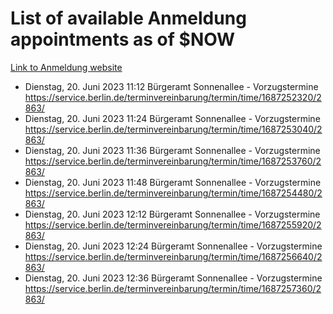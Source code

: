 # List of available Anmeldung appointments as of $NOW
[Link to Anmeldung website](https://service.berlin.de/terminvereinbarung/termin/tag.php?termin=1&anliegen[]=120686&dienstleisterlist=122210,122217,327316,122219,327312,122227,327314,122231,327346,122243,327348,122254,122252,329742,122260,329745,122262,329748,122271,327278,122273,327274,122277,327276,330436,122280,327294,122282,327290,122284,327292,122291,327270,122285,327266,122286,327264,122296,327268,150230,329760,122297,327286,122294,327284,122312,329763,122314,329775,122304,327330,122311,327334,122309,327332,317869,122281,327352,122279,329772,122283,122276,327324,122274,327326,122267,329766,122246,327318,122251,327320,122257,327322,122208,327298,122226,327300&herkunft=http%3A%2F%2Fservice.berlin.de%2Fdienstleistung%2F120686%2F)
- Dienstag, 20. Juni 2023 11:12 Bürgeramt Sonnenallee - Vorzugstermine https://service.berlin.de/terminvereinbarung/termin/time/1687252320/2863/
- Dienstag, 20. Juni 2023 11:24 Bürgeramt Sonnenallee - Vorzugstermine https://service.berlin.de/terminvereinbarung/termin/time/1687253040/2863/
- Dienstag, 20. Juni 2023 11:36 Bürgeramt Sonnenallee - Vorzugstermine https://service.berlin.de/terminvereinbarung/termin/time/1687253760/2863/
- Dienstag, 20. Juni 2023 11:48 Bürgeramt Sonnenallee - Vorzugstermine https://service.berlin.de/terminvereinbarung/termin/time/1687254480/2863/
- Dienstag, 20. Juni 2023 12:12 Bürgeramt Sonnenallee - Vorzugstermine https://service.berlin.de/terminvereinbarung/termin/time/1687255920/2863/
- Dienstag, 20. Juni 2023 12:24 Bürgeramt Sonnenallee - Vorzugstermine https://service.berlin.de/terminvereinbarung/termin/time/1687256640/2863/
- Dienstag, 20. Juni 2023 12:36 Bürgeramt Sonnenallee - Vorzugstermine https://service.berlin.de/terminvereinbarung/termin/time/1687257360/2863/
